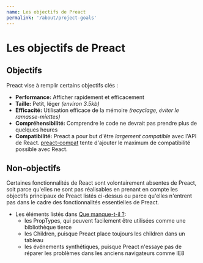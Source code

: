 ```yaml
---
name: Les objectifs de Preact
permalink: '/about/project-goals'
---
```


# Les objectifs de Preact

## Objectifs

Preact vise à remplir certains objectifs clés :

- **Performance:** Afficher rapidement et efficacement
- **Taille:** Petit, léger _(environ 3.5kb)_
- **Efficacité:** Utilisation efficace de la mémoire _(recyclage, éviter le ramasse-miettes)_
- **Compréhensibilité:** Comprendre le code ne devrait pas prendre plus de quelques heures
- **Compatibilité:** Preact a pour but d'être _largement compatible_ avec l'API de React. [preact-compat] tente d'ajouter le maximum de compatibilité possible avec React.

## Non-objectifs

Certaines fonctionnalités de React sont volontairement absentes de Preact, soit parce qu'elles ne sont pas réalisables en prenant en compte les objectifs principaux de Preact listés ci-dessus ou parce qu'elles n'entrent pas dans le cadre des fonctionnalités essentielles de Preact.

- Les éléments listés dans [Que manque-t-il ?](/guide/differences-to-react#whats-missing):
    - les PropTypes, qui peuvent facilement être utilisées comme une bibliothèque tierce
    - les Children, puisque Preact place toujours les children dans un tableau
    - les événements synthétiques, puisque Preact n'essaye pas de réparer les problèmes dans les anciens navigateurs comme IE8

[preact-compat]: https://github.com/preactjs/preact-compat/
